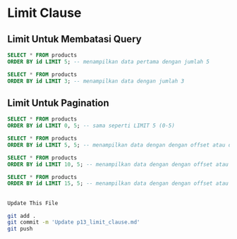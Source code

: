 # Limit Clause

## Limit Untuk Membatasi Query
```sql
SELECT * FROM products 
ORDER BY id LIMIT 5; -- menampilkan data pertama dengan jumlah 5
```
```sql
SELECT * FROM products 
ORDER BY id LIMIT 3; -- menampilkan data dengan jumlah 3
```

## Limit Untuk Pagination
```sql
SELECT * FROM products 
ORDER BY id LIMIT 0, 5; -- sama seperti LIMIT 5 (0-5)
```
```sql
SELECT * FROM products 
ORDER BY id LIMIT 5, 5; -- menampilkan data dengan dengan offset atau diskip 5, berjumlah 5 (6-10)
```
```sql
SELECT * FROM products 
ORDER BY id LIMIT 10, 5; -- menampilkan data dengan dengan offset atau diskip 10, berjumlah 5 (11-15)
```
```sql
SELECT * FROM products 
ORDER BY id LIMIT 15, 5; -- menampilkan data dengan dengan offset atau diskip 15, berjumlah 5 (16-20)
```

##
```bash
Update This File
```
```bash
git add .
git commit -m 'Update p13_limit_clause.md'
git push

```